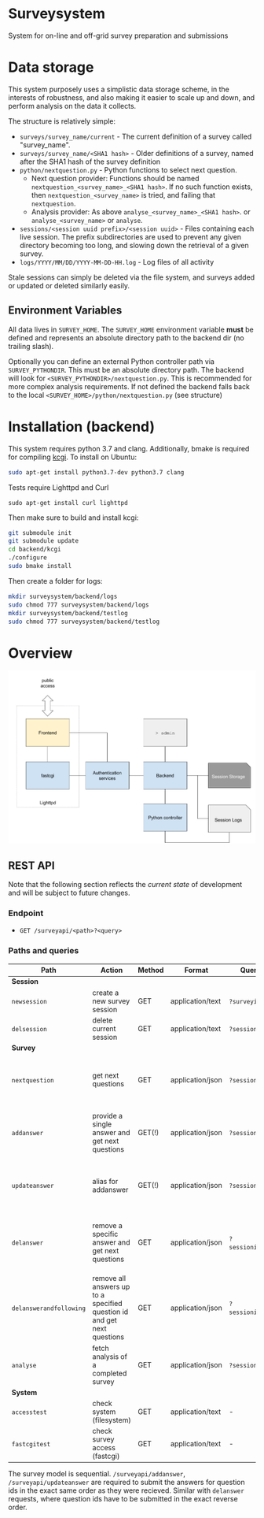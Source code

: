 # Surveysystem
System for on-line and off-grid survey preparation and submissions


# Data storage

This system purposely uses a simplistic data storage scheme, in the
interests of robustness, and also making it easier to scale up and down,
and perform analysis on the data it collects.

The structure is relatively simple:

* `surveys/survey_name/current` - The current definition of a survey called "survey_name".
* `surveys/survey_name/<SHA1 hash>` - Older definitions of a survey, named after the SHA1 hash of the survey definition
* `python/nextquestion.py` - Python functions to select next question.
    - Next question provider: Functions should be named `nextquestion_<survey_name>_<SHA1 hash>`.  If no such function exists, then `nextquestion_<survey_name>` is tried, and failing that `nextquestion`.
    - Analysis provider: As above `analyse_<survey_name>_<SHA1 hash>`.  or `analyse_<survey_name>` or `analyse`.
* `sessions/<session uuid prefix>/<session uuid>` - Files containing each live session.  The prefix subdirectories are used to
prevent any given directory becoming too long, and slowing down the retrieval of a given survey.
* `logs/YYYY/MM/DD/YYYY-MM-DD-HH.log` - Log files of all activity

Stale sessions can simply be deleted via the file system, and surveys added or updated or deleted similarly easily.

## Environment Variables

All data lives in `SURVEY_HOME`. The `SURVEY_HOME` environment variable **must** be defined and represents an absolute directory path to the backend dir (no trailing slash).

Optionally you can define an external Python controller path via `SURVEY_PYTHONDIR`. This must be an absolute directory path. The backend will look for `<SURVEY_PYTHONDIR>/nextquestion.py`. This is recommended for more complex analysis requirements.
If not defined the backend falls back to the local `<SURVEY_HOME>/python/nextquestion.py` (see structure)

# Installation (backend)

This system requires python 3.7 and clang. Additionally, bmake is required for compiling [kcgi](https://kristaps.bsd.lv/kcgi/index.html). To install on Ubuntu:

```bash
sudo apt-get install python3.7-dev python3.7 clang
```

Tests require Lighttpd and Curl

```
sudo apt-get install curl lighttpd
```

Then make sure to build and install kcgi:

```bash
git submodule init
git submodule update
cd backend/kcgi
./configure
sudo bmake install
```

Then create a folder for logs:

```bash
mkdir surveysystem/backend/logs
sudo chmod 777 surveysystem/backend/logs
mkdir surveysystem/backend/testlog
sudo chmod 777 surveysystem/backend/testlog
```

# Overview

![surveysystem architecture](docs/architecture.png)

## REST API

Note that the following section reflects the *current state* of development and will be subject to future changes.

### Endpoint

 * `GET /surveyapi/<path>?<query>`

### Paths and queries

| Path                    | Action                                                                  | Method | Format           | Query params            | Returns |
| ---                     | ---                                                                     | ---    | ---              | ---                     |  ---       |
| **Session**             |                                                                         |        |                  |                         |         |
| `newsession`            | create a new survey session                                             | GET    | application/text | `?surveyid`             | session id |
| `delsession`            | delete current session                                                  | GET    | application/text | `?sessionid`            | -       |
| **Survey**              |                                                                         |        |                  |                         |         |
| `nextquestion`          | get next questions                                                      | GET    | application/json | `?sessionid`            | `{ status, message, next_questions[] }`<br> [next_questions response](docs/next-questions-response.md) |
| `addanswer`             | provide a single answer and get next questions                          | GET(!) | application/json | `?sessionid&answer`     | `{ status, message, next_questions[] }`<br> [next_questions response](docs/next-questions-response.md) |
| `updateanswer`          | alias for addanswer                                                     | GET(!) | application/json | `?sessionid&answer`     | `{ status, message, next_questions[] }`<br> [next_questions response](docs/next-questions-response.md) |
| `delanswer`             | remove a specific answer and get next questions                         | GET    | application/json | `?sessionid&questionid` | `{ status, message, next_questions[] }`<br> [*updated* next_questions response](docs/next-questions-response.md) |
| `delanswerandfollowing` | remove all answers up to a specified question id and get next questions | GET    | application/json | `?sessionid&questionid` | `{ status, message, next_questions[] }`<br> [*updated* next_questions response](docs/next-questions-response.md) |
| `analyse`               | fetch analysis of a completed survey                                    | GET    | application/json | `?sessionid`            | `{ feedback, report}`<br> survey analysis |
| **System**              |                                                                         |        |                  |                         |         |
| `accesstest`            | check system (filesystem)                                               | GET    | application/text | -                       | - |
| `fastcgitest`           | check survey access (fastcgi)                                           | GET    | application/text | -                       | - |

The survey model is sequential. `/surveyapi/addanswer`, `/surveyapi/updateanswer` are required to submit the answers for question ids in the exact same order as they were recieved. Similar with `delanswer` requests, where question ids have to be submitted in the exact reverse order.
